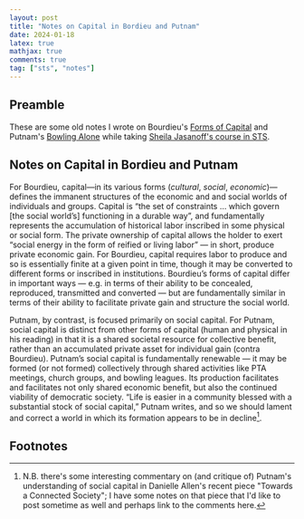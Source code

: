 ```yaml
---
layout: post
title: "Notes on Capital in Bordieu and Putnam"
date: 2024-01-18
latex: true
mathjax: true
comments: true
tag: ["sts", "notes"]
---
```


## Preamble 

These are some old notes I wrote on Bourdieu's [Forms of Capital](https://home.iitk.ac.in/~amman/soc748/bourdieu_forms_of_capital.pdf) and Putnam's [Bowling Alone](https://www.journalofdemocracy.org/articles/bowling-alone-americas-declining-social-capital/) while taking [Sheila Jasanoff's course in STS](https://environment.harvard.edu/classes/iga-513-science-power-and-politics). 

## Notes on Capital in Bordieu and Putnam

For Bourdieu, capital—in its various forms (*cultural*, *social*, *economic*)—defines the immanent structures of the economic and and social worlds of individuals and groups. Capital is “the set of constraints … which govern [the social world’s] functioning in a durable way”, and fundamentally represents the accumulation of historical labor inscribed in some physical or social form. The private ownership of capital allows the holder to exert “social energy in the form of reified or living labor” — in short, produce private economic gain. For Bourdieu, capital requires labor to produce and so is essentially finite at a given point in time, though it may be converted to different forms or inscribed in institutions. Bourdieu’s forms of capital differ in important ways — e.g. in terms of their ability to be concealed, reproduced, transmitted and converted — but are fundamentally similar in terms of their ability to facilitate private gain and structure the social world. 

Putnam, by contrast, is focused primarily on social capital. For Putnam, social capital is distinct from other forms of capital (human and physical in his reading) in that it is a shared societal resource for collective benefit, rather than an accumulated private asset for individual gain (contra Bourdieu). Putnam’s social capital is fundamentally renewable — it may be formed (or not formed) collectively through shared activities like PTA meetings, church groups, and bowling leagues. Its production facilitates and facilitates not only shared economic benefit, but also the continued viability of democratic society. “Life is easier in a community blessed with a substantial stock of social capital,” Putnam writes, and so we should lament and correct a world in which its formation appears to be in decline[^1]. 

## Footnotes

[^1]: N.B. there's some interesting commentary on (and critique of) Putnam's understanding of social capital in Danielle Allen's recent piece "Towards a Connected Society"; I have some notes on that piece that I'd like to post sometime as well and perhaps link to the comments here. 
